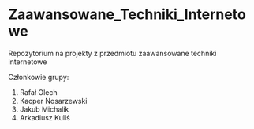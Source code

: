 # Zaawansowane_Techniki_Internetowe
Repozytorium na projekty z przedmiotu zaawansowane techniki internetowe

Członkowie grupy:
1. Rafał Olech 
2. Kacper Nosarzewski
3. Jakub Michalik
4. Arkadiusz Kuliś
